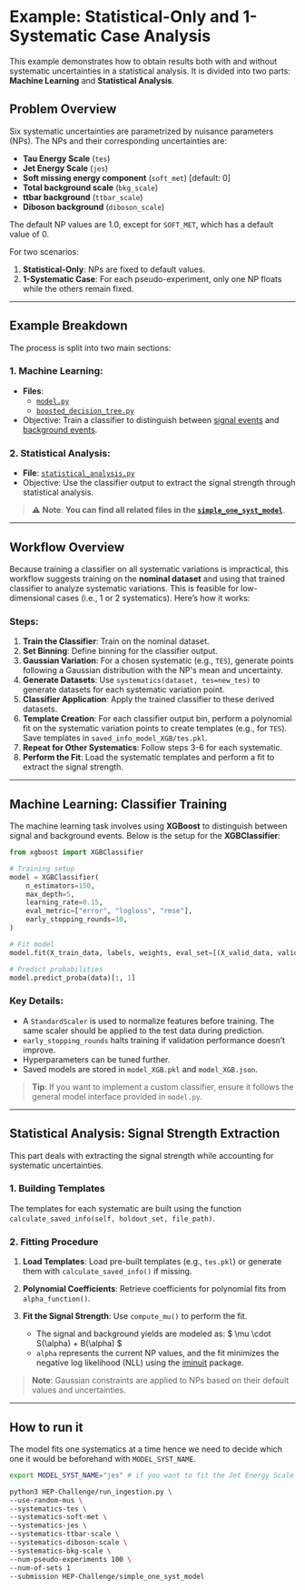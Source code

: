 # Example: Statistical-Only and 1-Systematic Case Analysis

This example demonstrates how to obtain results both with and without systematic uncertainties in a statistical analysis. It is divided into two parts: **Machine Learning** and **Statistical Analysis**. 

## Problem Overview

Six systematic uncertainties are parametrized by nuisance parameters (NPs). The NPs and their corresponding uncertainties are:

- **Tau Energy Scale** (`tes`)
- **Jet Energy Scale** (`jes`)
- **Soft missing energy component** (`soft_met`) [default: 0]
- **Total background scale** (`bkg_scale`)
- **ttbar background** (`ttbar_scale`)
- **Diboson background** (`diboson_scale`)

The default NP values are 1.0, except for `SOFT_MET`, which has a default value of 0. 

For two scenarios:
1. **Statistical-Only**: NPs are fixed to default values.
2. **1-Systematic Case**: For each pseudo-experiment, only one NP floats while the others remain fixed.

---

## Example Breakdown

The process is split into two main sections:

### 1. **Machine Learning**:
   - **Files**: 
     - [`model.py`](/simple_one_syst_model/model.py)
     - [`boosted_decision_tree.py`](/simple_one_syst_model/statistical_analysis.py)
   - Objective: Train a classifier to distinguish between [signal events](https://fair-universe.lbl.gov/docs/pages/data.html#higgs-signal) and [background events](https://fair-universe.lbl.gov/docs/pages/data.html#z-boson-background).

### 2. **Statistical Analysis**:
   - **File**: [`statistical_analysis.py`](https://github.com/FAIR-Universe/HEP-Challenge/blob/master/simple_one_syst_model/statistical_analysis.py)
   - Objective: Use the classifier output to extract the signal strength through statistical analysis.

> ⚠️ **Note**: 
> **You can find all related files in the [`simple_one_syst_model`](https://github.com/FAIR-Universe/HEP-Challenge/tree/master/simple_one_syst_model)**.

---

## Workflow Overview

Because training a classifier on all systematic variations is impractical, this workflow suggests training on the **nominal dataset** and using that trained classifier to analyze systematic variations. This is feasible for low-dimensional cases (i.e., 1 or 2 systematics). Here’s how it works:

### Steps:
1. **Train the Classifier**: Train on the nominal dataset.
2. **Set Binning**: Define binning for the classifier output.
3. **Gaussian Variation**: For a chosen systematic (e.g., `TES`), generate points following a Gaussian distribution with the NP's mean and uncertainty.
4. **Generate Datasets**: Use `systematics(dataset, tes=new_tes)` to generate datasets for each systematic variation point.
5. **Classifier Application**: Apply the trained classifier to these derived datasets.
6. **Template Creation**: For each classifier output bin, perform a polynomial fit on the systematic variation points to create templates (e.g., for `TES`). Save templates in `saved_info_model_XGB/tes.pkl`.
7. **Repeat for Other Systematics**: Follow steps 3-6 for each systematic.
8. **Perform the Fit**: Load the systematic templates and perform a fit to extract the signal strength.

---

## Machine Learning: Classifier Training

The machine learning task involves using **XGBoost** to distinguish between signal and background events. Below is the setup for the **XGBClassifier**:

```python
from xgboost import XGBClassifier

# Training setup
model = XGBClassifier(
    n_estimators=150, 
    max_depth=5,
    learning_rate=0.15,
    eval_metric=["error", "logloss", "rmse"],
    early_stopping_rounds=10,
)

# Fit model
model.fit(X_train_data, labels, weights, eval_set=[(X_valid_data, valid_set[1])], sample_weight_eval_set=[valid_set[2]], verbose=True)

# Predict probabilities
model.predict_proba(data)[:, 1]
```

### Key Details:
- A `StandardScaler` is used to normalize features before training. The same scaler should be applied to the test data during prediction.
- `early_stopping_rounds` halts training if validation performance doesn’t improve.
- Hyperparameters can be tuned further.
- Saved models are stored in `model_XGB.pkl` and `model_XGB.json`.

> **Tip**: If you want to implement a custom classifier, ensure it follows the general model interface provided in `model.py`.

---

## Statistical Analysis: Signal Strength Extraction

This part deals with extracting the signal strength while accounting for systematic uncertainties.

### 1. **Building Templates**
The templates for each systematic are built using the function `calculate_saved_info(self, holdout_set, file_path)`.

### 2. **Fitting Procedure**
1. **Load Templates**: Load pre-built templates (e.g., `tes.pkl`) or generate them with `calculate_saved_info()` if missing.
2. **Polynomial Coefficients**: Retrieve coefficients for polynomial fits from `alpha_function()`.
3. **Fit the Signal Strength**: Use `compute_mu()` to perform the fit.

   - The signal and background yields are modeled as: $ \mu \cdot S(\alpha) + B(\alpha) $
   - `alpha` represents the current NP values, and the fit minimizes the negative log likelihood (NLL) using the [iminuit](https://scikit-hep.org/iminuit/about.html) package.

> **Note**: Gaussian constraints are applied to NPs based on their default values and uncertainties.

---

## How to run it
The model fits one systematics at a time hence we need to decide which one it would be beforehand with `MODEL_SYST_NAME`.
```bash
export MODEL_SYST_NAME="jes" # if you want to fit the Jet Energy Scale systematics

python3 HEP-Challenge/run_ingestion.py \ 
--use-random-mus \ 
--systematics-tes \ 
--systematics-soft-met \ 
--systematics-jes \ 
--systematics-ttbar-scale \ 
--systematics-diboson-scale \ 
--systematics-bkg-scale \
--num-pseudo-experiments 100 \ 
--num-of-sets 1 
--submission HEP-Challenge/simple_one_syst_model
```